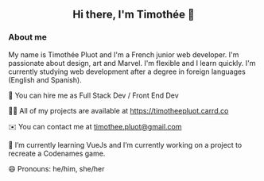 ## <div align="center">Hi there, I'm Timothée 👋</div>

### About me

My name is Timothée Pluot and I'm a French junior web developer. I'm passionate about design, art and Marvel. I'm flexible and I learn quickly. I'm currently studying web development after a degree in foreign languages (English and Spanish).

🤝 You can hire me as Full Stack Dev / Front End Dev

👨‍💻 All of my projects are available at https://timotheepluot.carrd.co

✉️ You can contact me at timothee.pluot@gmail.com

🌱 I’m currently learning VueJs and I’m currently working on a project to recreate a Codenames game.

😄 Pronouns: he/him, she/her


